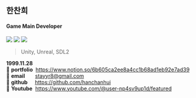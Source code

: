 ## 한찬희
#### Game Main Developer
<img src="https://img.shields.io/badge/C-A8B9CC?style=flat-square&logo=C&logoColor=white"/> <img src="https://img.shields.io/badge/C++-00599C?style=flat-square&logo=c%2B%2B&logoColor=white"/> <img src="https://img.shields.io/badge/C Sharp-239120?style=flat-square&logo=C Sharp&logoColor=white"/>
> Unity, Unreal, SDL2

**1999.11.28**<br/>
:star2: **portfolio**&nbsp;&nbsp;https://www.notion.so/6b605ca2ee8a4cc1b68ad1eb92e7ad39 <br/>
:star2: **email**&nbsp;&nbsp;&nbsp;&nbsp;&nbsp;&nbsp;&nbsp;stayyr8@gmail.com <br/>
:star2: **github**&nbsp;&nbsp;&nbsp;&nbsp;&nbsp;https://github.com/hanchanhui <br/>
:star2: **Youtube**&nbsp;&nbsp;https://www.youtube.com/@user-np4sv9up1d/featured <br/>
